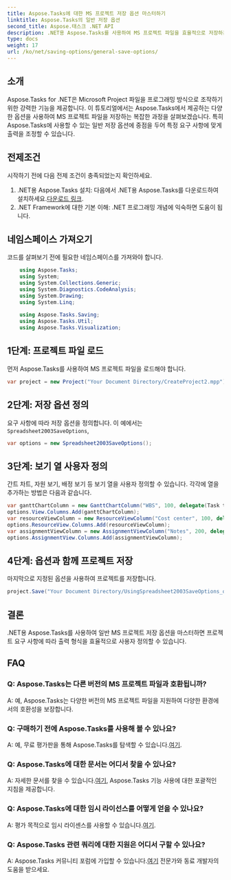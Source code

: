 ```yaml
---
title: Aspose.Tasks에 대한 MS 프로젝트 저장 옵션 마스터하기
linktitle: Aspose.Tasks의 일반 저장 옵션
second_title: Aspose.태스크 .NET API
description: .NET용 Aspose.Tasks를 사용하여 MS 프로젝트 파일을 효율적으로 저장하는 방법을 알아보세요. 프로젝트에 맞게 출력 옵션을 손쉽게 사용자 정의하세요.
type: docs
weight: 17
url: /ko/net/saving-options/general-save-options/
---
```

## 소개
Aspose.Tasks for .NET은 Microsoft Project 파일을 프로그래밍 방식으로 조작하기 위한 강력한 기능을 제공합니다. 이 튜토리얼에서는 Aspose.Tasks에서 제공하는 다양한 옵션을 사용하여 MS 프로젝트 파일을 저장하는 복잡한 과정을 살펴보겠습니다. 특히 Aspose.Tasks에 사용할 수 있는 일반 저장 옵션에 중점을 두어 특정 요구 사항에 맞게 출력을 조정할 수 있습니다.
## 전제조건
시작하기 전에 다음 전제 조건이 충족되었는지 확인하세요.
1.  .NET용 Aspose.Tasks 설치: 다음에서 .NET용 Aspose.Tasks를 다운로드하여 설치하세요.[다운로드 링크](https://releases.aspose.com/tasks/net/).
2. .NET Framework에 대한 기본 이해: .NET 프로그래밍 개념에 익숙하면 도움이 됩니다.

## 네임스페이스 가져오기
코드를 살펴보기 전에 필요한 네임스페이스를 가져와야 합니다.
```csharp
    using Aspose.Tasks;
    using System;
    using System.Collections.Generic;
    using System.Diagnostics.CodeAnalysis;
    using System.Drawing;
    using System.Linq;
    
    using Aspose.Tasks.Saving;
    using Aspose.Tasks.Util;
    using Aspose.Tasks.Visualization;
```

## 1단계: 프로젝트 파일 로드
먼저 Aspose.Tasks를 사용하여 MS 프로젝트 파일을 로드해야 합니다.
```csharp
var project = new Project("Your Document Directory/CreateProject2.mpp");
```
## 2단계: 저장 옵션 정의
 요구 사항에 따라 저장 옵션을 정의합니다. 이 예에서는`Spreadsheet2003SaveOptions`,
```csharp
var options = new Spreadsheet2003SaveOptions();
```
## 3단계: 보기 열 사용자 정의
간트 차트, 자원 보기, 배정 보기 등 보기 열을 사용자 정의할 수 있습니다. 각각에 열을 추가하는 방법은 다음과 같습니다.
```csharp
var ganttChartColumn = new GanttChartColumn("WBS", 100, delegate(Task task) { return task.Get(Tsk.WBS); });
options.View.Columns.Add(ganttChartColumn);
var resourceViewColumn = new ResourceViewColumn("Cost center", 100, delegate(Resource resource) { return resource.Get(Rsc.CostCenter); });
options.ResourceView.Columns.Add(resourceViewColumn);
var assignmentViewColumn = new AssignmentViewColumn("Notes", 200, delegate(ResourceAssignment assignment) { return assignment.Get(Asn.NotesText); });
options.AssignmentView.Columns.Add(assignmentViewColumn);
```
## 4단계: 옵션과 함께 프로젝트 저장
마지막으로 지정된 옵션을 사용하여 프로젝트를 저장합니다.
```csharp
project.Save("Your Document Directory/UsingSpreadsheet2003SaveOptions_out.xml", options);
```

## 결론
.NET용 Aspose.Tasks를 사용하여 일반 MS 프로젝트 저장 옵션을 마스터하면 프로젝트 요구 사항에 따라 출력 형식을 효율적으로 사용자 정의할 수 있습니다.
## FAQ
### Q: Aspose.Tasks는 다른 버전의 MS 프로젝트 파일과 호환됩니까?
A: 예, Aspose.Tasks는 다양한 버전의 MS 프로젝트 파일을 지원하여 다양한 환경에서의 호환성을 보장합니다.
### Q: 구매하기 전에 Aspose.Tasks를 사용해 볼 수 있나요?
 A: 예, 무료 평가판을 통해 Aspose.Tasks를 탐색할 수 있습니다.[여기](https://releases.aspose.com/).
### Q: Aspose.Tasks에 대한 문서는 어디서 찾을 수 있나요?
A: 자세한 문서를 찾을 수 있습니다.[여기](https://reference.aspose.com/tasks/net/), Aspose.Tasks 기능 사용에 대한 포괄적인 지침을 제공합니다.
### Q: Aspose.Tasks에 대한 임시 라이선스를 어떻게 얻을 수 있나요?
 A: 평가 목적으로 임시 라이센스를 사용할 수 있습니다.[여기](https://purchase.aspose.com/temporary-license/).
### Q: Aspose.Tasks 관련 쿼리에 대한 지원은 어디서 구할 수 있나요?
 A: Aspose.Tasks 커뮤니티 포럼에 가입할 수 있습니다.[여기](https://forum.aspose.com/c/tasks/15) 전문가와 동료 개발자의 도움을 받으세요.